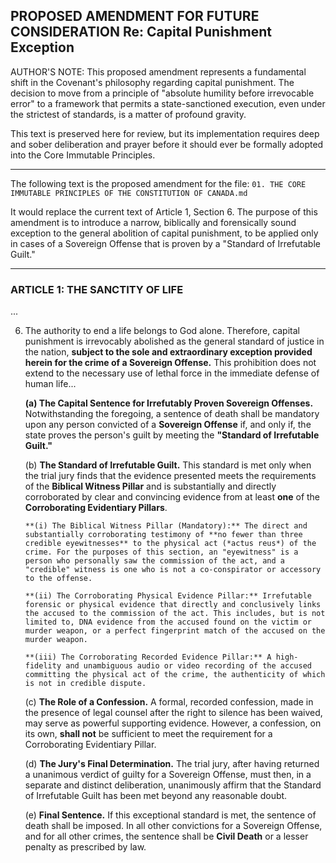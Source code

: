 

PROPOSED AMENDMENT FOR FUTURE CONSIDERATION
Re: Capital Punishment Exception
---

AUTHOR'S NOTE:
This proposed amendment represents a fundamental shift in the Covenant's philosophy regarding capital punishment. The decision to move from a principle of "absolute humility before irrevocable error" to a framework that permits a state-sanctioned execution, even under the strictest of standards, is a matter of profound gravity.

This text is preserved here for review, but its implementation requires deep and sober deliberation and prayer before it should ever be formally adopted into the Core Immutable Principles.

---

The following text is the proposed amendment for the file:
`01. THE CORE IMMUTABLE PRINCIPLES OF THE CONSTITUTION OF CANADA.md`

It would replace the current text of Article 1, Section 6. The purpose of this amendment is to introduce a narrow, biblically and forensically sound exception to the general abolition of capital punishment, to be applied only in cases of a Sovereign Offense that is proven by a "Standard of Irrefutable Guilt."

---

### ARTICLE 1: THE SANCTITY OF LIFE

...

6.  The authority to end a life belongs to God alone. Therefore, capital punishment is irrevocably abolished as the general standard of justice in the nation, **subject to the sole and extraordinary exception provided herein for the crime of a Sovereign Offense.** This prohibition does not extend to the necessary use of lethal force in the immediate defense of human life...

    **(a) The Capital Sentence for Irrefutably Proven Sovereign Offenses.** Notwithstanding the foregoing, a sentence of death shall be mandatory upon any person convicted of a **Sovereign Offense** if, and only if, the state proves the person's guilt by meeting the **"Standard of Irrefutable Guilt."**

    (b) **The Standard of Irrefutable Guilt.** This standard is met only when the trial jury finds that the evidence presented meets the requirements of the **Biblical Witness Pillar** and is substantially and directly corroborated by clear and convincing evidence from at least **one** of the **Corroborating Evidentiary Pillars**.

        **(i) The Biblical Witness Pillar (Mandatory):** The direct and substantially corroborating testimony of **no fewer than three credible eyewitnesses** to the physical act (*actus reus*) of the crime. For the purposes of this section, an "eyewitness" is a person who personally saw the commission of the act, and a "credible" witness is one who is not a co-conspirator or accessory to the offense.

        **(ii) The Corroborating Physical Evidence Pillar:** Irrefutable forensic or physical evidence that directly and conclusively links the accused to the commission of the act. This includes, but is not limited to, DNA evidence from the accused found on the victim or murder weapon, or a perfect fingerprint match of the accused on the murder weapon.

        **(iii) The Corroborating Recorded Evidence Pillar:** A high-fidelity and unambiguous audio or video recording of the accused committing the physical act of the crime, the authenticity of which is not in credible dispute.

    (c) **The Role of a Confession.** A formal, recorded confession, made in the presence of legal counsel after the right to silence has been waived, may serve as powerful supporting evidence. However, a confession, on its own, **shall not** be sufficient to meet the requirement for a Corroborating Evidentiary Pillar.

    (d) **The Jury's Final Determination.** The trial jury, after having returned a unanimous verdict of guilty for a Sovereign Offense, must then, in a separate and distinct deliberation, unanimously affirm that the Standard of Irrefutable Guilt has been met beyond any reasonable doubt.

    (e) **Final Sentence.** If this exceptional standard is met, the sentence of death shall be imposed. In all other convictions for a Sovereign Offense, and for all other crimes, the sentence shall be **Civil Death** or a lesser penalty as prescribed by law.